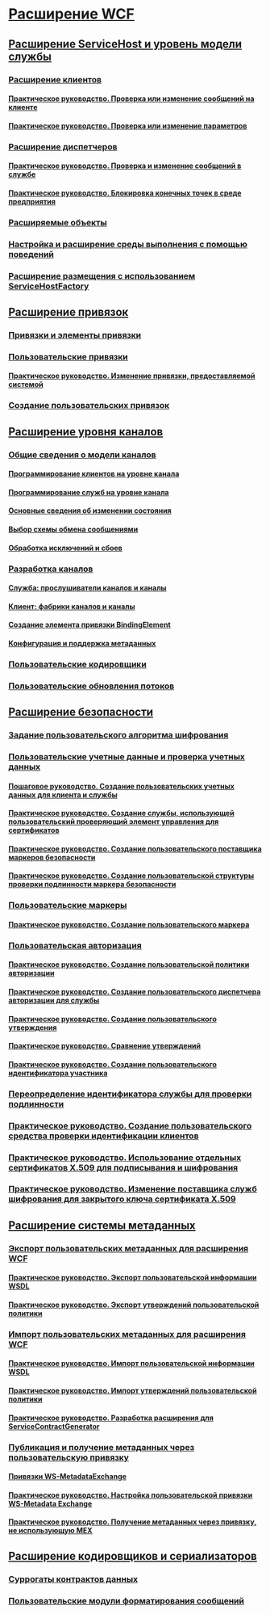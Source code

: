 # [Расширение WCF](index.md)
## [Расширение ServiceHost и уровень модели службы](extending-servicehost-and-the-service-model-layer.md)
### [Расширение клиентов](extending-clients.md)
#### [Практическое руководство. Проверка или изменение сообщений на клиенте](how-to-inspect-or-modify-messages-on-the-client.md)
#### [Практическое руководство. Проверка или изменение параметров](how-to-inspect-or-modify-parameters.md)
### [Расширение диспетчеров](extending-dispatchers.md)
#### [Практическое руководство. Проверка и изменение сообщений в службе](how-to-inspect-and-modify-messages-on-the-service.md)
#### [Практическое руководство. Блокировка конечных точек в среде предприятия](how-to-lock-down-endpoints-in-the-enterprise.md)
### [Расширяемые объекты](extensible-objects.md)
### [Настройка и расширение среды выполнения с помощью поведений](configuring-and-extending-the-runtime-with-behaviors.md)
### [Расширение размещения с использованием ServiceHostFactory](extending-hosting-using-servicehostfactory.md)
## [Расширение привязок](extending-bindings.md)
### [Привязки и элементы привязки](bindings-and-binding-elements.md)
### [Пользовательские привязки](custom-bindings.md)
#### [Практическое руководство. Изменение привязки, предоставляемой системой](how-to-customize-a-system-provided-binding.md)
### [Создание пользовательских привязок](creating-user-defined-bindings.md)
## [Расширение уровня каналов](extending-the-channel-layer.md)
### [Общие сведения о модели каналов](channel-model-overview.md)
#### [Программирование клиентов на уровне канала](client-channel-level-programming.md)
#### [Программирование служб на уровне канала](service-channel-level-programming.md)
#### [Основные сведения об изменении состояния](understanding-state-changes.md)
#### [Выбор схемы обмена сообщениями](choosing-a-message-exchange-pattern.md)
#### [Обработка исключений и сбоев](handling-exceptions-and-faults.md)
### [Разработка каналов](developing-channels.md)
#### [Служба: прослушиватели каналов и каналы](service-channel-listeners-and-channels.md)
#### [Клиент: фабрики каналов и каналы](client-channel-factories-and-channels.md)
#### [Создание элемента привязки BindingElement](creating-a-bindingelement.md)
#### [Конфигурация и поддержка метаданных](configuration-and-metadata-support.md)
### [Пользовательские кодировщики](custom-encoders.md)
### [Пользовательские обновления потоков](custom-stream-upgrades.md)
## [Расширение безопасности](extending-security.md)
### [Задание пользовательского алгоритма шифрования](specifying-a-custom-crypto-algorithm.md)
### [Пользовательские учетные данные и проверка учетных данных](custom-credential-and-credential-validation.md)
#### [Пошаговое руководство. Создание пользовательских учетных данных для клиента и службы](walkthrough-creating-custom-client-and-service-credentials.md)
#### [Практическое руководство. Создание службы, использующей пользовательский проверяющий элемент управления для сертификатов](how-to-create-a-service-that-employs-a-custom-certificate-validator.md)
#### [Практическое руководство. Создание пользовательского поставщика маркеров безопасности](how-to-create-a-custom-security-token-provider.md)
#### [Практическое руководство. Создание пользовательской структуры проверки подлинности маркера безопасности](how-to-create-a-custom-security-token-authenticator.md)
### [Пользовательские маркеры](custom-tokens.md)
#### [Практическое руководство. Создание пользовательского маркера](how-to-create-a-custom-token.md)
### [Пользовательская авторизация](custom-authorization.md)
#### [Практическое руководство. Создание пользовательской политики авторизации](how-to-create-a-custom-authorization-policy.md)
#### [Практическое руководство. Создание пользовательского диспетчера авторизации для службы](how-to-create-a-custom-authorization-manager-for-a-service.md)
#### [Практическое руководство. Создание пользовательского утверждения](how-to-create-a-custom-claim.md)
#### [Практическое руководство. Сравнение утверждений](how-to-compare-claims.md)
#### [Практическое руководство. Создание пользовательского идентификатора участника](how-to-create-a-custom-principal-identity.md)
### [Переопределение идентификатора службы для проверки подлинности](overriding-the-identity-of-a-service-for-authentication.md)
### [Практическое руководство. Создание пользовательского средства проверки идентификации клиентов](how-to-create-a-custom-client-identity-verifier.md)
### [Практическое руководство. Использование отдельных сертификатов X.509 для подписывания и шифрования](how-to-use-separate-x-509-certificates-for-signing-and-encryption.md)
### [Практическое руководство. Изменение поставщика служб шифрования для закрытого ключа сертификата X.509](change-cryptographic-provider-x509-certificate-private-key.md)
## [Расширение системы метаданных](extending-the-metadata-system.md)
### [Экспорт пользовательских метаданных для расширения WCF](exporting-custom-metadata-for-a-wcf-extension.md)
#### [Практическое руководство. Экспорт пользовательской информации WSDL](how-to-export-custom-wsdl.md)
#### [Практическое руководство. Экспорт утверждений пользовательской политики](how-to-export-custom-policy-assertions.md)
### [Импорт пользовательских метаданных для расширения WCF](importing-custom-metadata-for-a-wcf-extension.md)
#### [Практическое руководство. Импорт пользовательской информации WSDL](how-to-import-custom-wsdl.md)
#### [Практическое руководство. Импорт утверждений пользовательской политики](how-to-import-custom-policy-assertions.md)
#### [Практическое руководство. Разработка расширения для ServiceContractGenerator](how-to-write-an-extension-for-the-servicecontractgenerator.md)
### [Публикация и получение метаданных через пользовательскую привязку](publishing-and-retrieving-metadata-over-a-custom-binding.md)
#### [Привязки WS-MetadataExchange](ws-metadataexchange-bindings.md)
#### [Практическое руководство. Настройка пользовательской привязки WS-Metadata Exchange](how-to-configure-a-custom-ws-metadata-exchange-binding.md)
#### [Практическое руководство. Получение метаданных через привязку, не использующую MEX](how-to-retrieve-metadata-over-a-non-mex-binding.md)
## [Расширение кодировщиков и сериализаторов](extending-encoders-and-serializers.md)
### [Суррогаты контрактов данных](data-contract-surrogates.md)
### [Пользовательские модули форматирования сообщений](custom-message-formatters.md)
